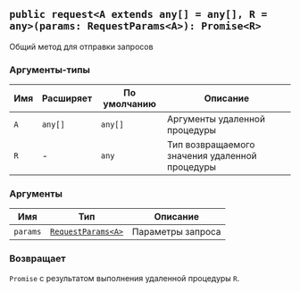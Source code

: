 ## `public request<A extends any[] = any[], R = any>(params: RequestParams<A>): Promise<R>`

Общий метод для отправки запросов

### Аргументы-типы

| Имя | Расширяет | По умолчанию | Описание                                       |
| --- | --------- | ------------ | ---------------------------------------------- |
| `A` | `any[]`   | `any[]`      | Аргументы удаленной процедуры                  |
| `R` | -         | `any`        | Тип возвращаемого значения удаленной процедуры |

### Аргументы

| Имя      | Тип                                                            | Описание          |
| -------- | -------------------------------------------------------------- | ----------------- |
| `params` | [`RequestParams<A>`](#/api/electron-rpc-client/request-params) | Параметры запроса |

### Возвращает

`Promise` с результатом выполнения удаленной процедуры `R`.
